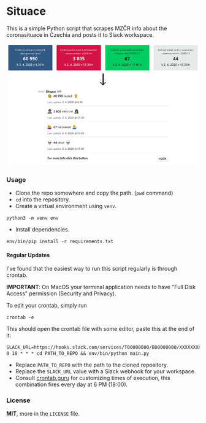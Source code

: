 # Situace
This is a simple Python script that scrapes MZČR info about the coronasituace in Czechia and posts it to Slack workspace.

![](situace.png)

### Usage
- Clone the repo somewhere and copy the path. (`pwd` command)
- `cd` into the repository.
- Create a virtual environment using `venv`.
```
python3 -m venv env
```
- Install dependencies.
```
env/bin/pip install -r requirements.txt
```

#### Regular Updates
I've found that the easiest way to run this script regularly is through crontab.

**IMPORTANT**: On MacOS your terminal application needs to have "Full Disk Access" permission (Security and Privacy).

To edit your crontab, simply run
```
crontab -e
```

This should open the crontab file with some editor,
paste this at the end of it:
```
SLACK_URL=https://hooks.slack.com/services/T00000000/B00000000/XXXXXXXXXXXXXXXXXXXXXXXX
0 18 * * * cd PATH_TO_REPO && env/bin/python main.py
```

- Replace `PATH_TO_REPO` with the path to the cloned repository.
- Replace the `SLACK_URL` value with a Slack webhook for your workspace.
- Consult [crontab.guru](https://crontab.guru/) for customizing times of execution, this combination fires every day at 6 PM (18:00).

### License
**MIT**, more in the `LICENSE` file.
